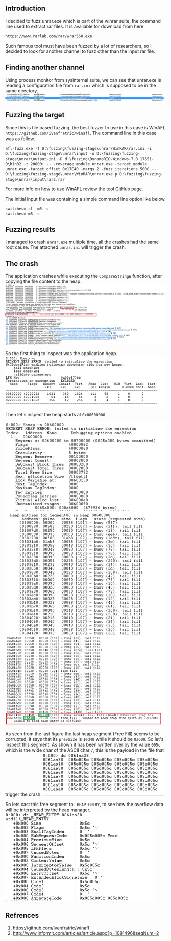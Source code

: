 Introduction
------------------------
I decided to fuzz unrar.exe which is part of the winrar suite, the command line used to extract rar files.
It is available for download from here
```
https://www.rarlab.com/rar/wrar560.exe
```
Such famous tool must have been fuzzed by a lot of researchers, so I decided to look for another channel to fuzz other than the input rar file.

Finding another channel
------------------------
Using process monitor from sysinternal suite, we can see that unrar.exe is reading a configuration file from ```rar.ini``` which is supposed to be in the same directory.
![Alt text](images/1.PNG?raw=true)

Fuzzing the target
-----------------
Since this is file based fuzzing, the best fuzzer to use in this case is WinAFL ```https://github.com/ivanfratric/winafl```.
The command line in this case was as follow.
```
afl-fuzz.exe -f D:\fuzzing\fuzzing-stage\unrar\WinRAR\rar.ini -i D:\fuzzing\fuzzing-stage\unrar\input -o D:\fuzzing\fuzzing-stage\unrar\output-ini -D d:\fuzzing\DynamoRIO-Windows-7.0.17651-0\bin32 -t 20000+ -- -coverage_module unrar.exe -target_module unrar.exe -target_offset 0x17E40 -nargs 2 -fuzz_iterations 5000 -- D:\fuzzing\fuzzing-stage\unrar\WinRAR\unrar.exe p D:\fuzzing\fuzzing-stage\unrar\input\rar2.rar

```
For more info on how to use WinAFL review the tool GitHub page.

The initial input file was containing a simple command line option like below.
```
switches=-cl -m5 -s
switches=-m5 -s
```

Fuzzing results
---------------
I managed to crash ```unrar.exe``` multiple time, all the crashes had the same root cause. The attached ```unrar.ini``` will trigger the crash.


The crash
----------
The application crashes while executing the ```CompareStringW``` function, after copying the file content to the heap. 
![Alt text](images/2.PNG?raw=true)

So the first thing to inspect was the application heap.
![Alt text](images/3.PNG?raw=true)

Then let's inspect the heap starts at ```0x00600000```

![Alt text](images/4.PNG?raw=true)
![Alt text](images/5.PNG?raw=true)
![Alt text](images/6.PNG?raw=true)

As seen from the last figure the last heap segment (Free Fill) seems to be corrupted, it says that its ```prevSize``` is ```1ed48``` while it should be ```0a600```.
So let's inspect this segment. As shown it has been written over by the value ```005c``` which is the wide char of the ASCII char ```/```, this is the payload in the file that trigger the crash.
![Alt text](images/7.PNG?raw=true)

So lets cast this free segment to ```_HEAP_ENTRY```, to see how the overflow data will be interpreted by the heap manager.
![Alt text](images/8.PNG?raw=true)


Refrences
----------
1. https://github.com/ivanfratric/winafl
2. http://www.informit.com/articles/article.aspx?p=1081496&seqNum=2
